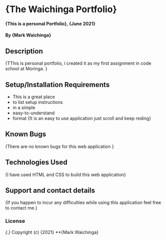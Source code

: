# {The Waichinga Portfolio}
#### {This is a personal Portfolio}, {June 2021}
#### By **{Mark Waichinga}**
## Description
{TThis is personal portfolio, i created it as my first assignment in code school at Moringa. }
## Setup/Installation Requirements
* This is a great place
* to list setup instructions
* in a simple
* easy-to-understand
* format
{It is an easy to use application just scroll and keep reding}
## Known Bugs
{There are no known bugs for this web application }
## Technologies Used
{I have used HTML and CSS to build this web application}
## Support and contact details
{If you happen to incur any difficulties while using this application feel free to contact me.}
### License
*{.}*
Copyright (c) {2021} **{Mark Waichinga}
